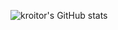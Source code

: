 ![kroitor's GitHub stats](https://github-readme-stats.vercel.app/api?username=kroitor&show_icons=true&theme=dark)
